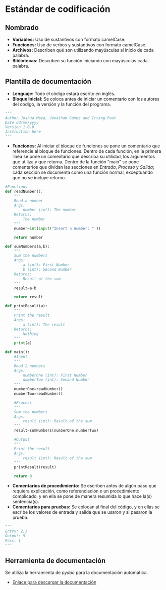 # Estándar de codificación

## Nombrado

- **Variables:** Uso de sustantivos con formato camelCase.
- **Funciones:** Uso de verbos y sustantivos con formato camelCase.
- **Archivos:** Describen qué son utilizando mayúsculas al inicio de cada palabra.
- **Bibliotecas:** Describen su función iniciando con mayúsculas cada palabra.

## Plantilla de documentación

- **Lenguaje:** Todo el código estará escrito en inglés.
- **Bloque Inicial:** Se coloca antes de iniciar un comentario con los autores del código, la versión y la función del programa.
```python
"""
Author Joshua Meza, Jonathan Gómez and Irving Poot
Date dd/mm/yyyy
Version 1.0.0
Instruction here
"""
```
- **Funciones:** Al iniciar el bloque de funciones se pone un comentario que referencie al bloque de funciones. Dentro de cada función, en la primera línea se pone un comentario que describa su utilidad, los argumentos que utiliza y que retorna. Dentro de la función "main" se pone comentarios que dividan las secciones en *Entrada*, *Proceso* y *Salida*; cada sección se documenta como una función normal, exceptuando que no se incluye retorno.
```python
#Functions
def readNumber():
    """
    Read a number
    Args:
        number (int): The number
    Returns:
        The number
    """
    number=int(input("Insert a number: " ))

    return number

def sumNumbers(a,b):
    """
    Sum the numbers
    Args:
        a (int): First Number
        b (int): Second Number
    Returns:
        Result of the sum
    """
    result=a+b

    return result

def printResult(a):
    """
    Print the result
    Args:
        a (int): The result
    Returns:
        Nothing
    """
    print(a)

def main():
    #Input
    """
    Read 2 numbers
    Args:
        numberOne (int): First Number
        numberTwo (int): Second Number
    """
    numberOne=readNumber()
    numberTwo=readNumber()

    #Process
    """
    Sum the numbers
    Args: 
        result (int): Result of the sum
    """
    result=sumNumbers(numberOne,numberTwo)

    #Output
    """
    Print the result
    Args:
        result (int): Result of the sum
    """
    printResult(result)

    return 0
```
- **Comentarios de procedimiento:** Se escriben antes de algún paso que requiera explicación, como referenciación o un procedimiento complicado, y en ella se pone de manera resumida lo que hace la(s) sentencia(s).
- **Comentarios para pruebas:** Se colocan al final del código, y en ellas se escribe los valores de entrada y salida que se usaron y si pasaron la prueba.
```python
"""
Entry: 2,3
Output: 5
Pass: 1
"""
```

## Herramienta de documentación

Se utiliza la herramienta de *pydoc* para la documentación automática.

- [Enlace para descargar la documentación](https://github.com/JoshuaMeza/CodePain_PE/blob/master/Recursos/Documentaci%C3%B3nHTML.zip?raw=true)
